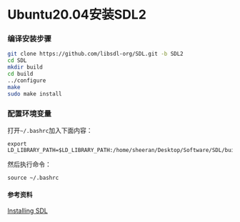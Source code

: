 # Ubuntu20.04安装SDL2

### 编译安装步骤

```bash
git clone https://github.com/libsdl-org/SDL.git -b SDL2
cd SDL
mkdir build
cd build
../configure
make
sudo make install
```

### 配置环境变量

打开`~/.bashrc`加入下面内容：

```
export LD_LIBRARY_PATH=$LD_LIBRARY_PATH:/home/sheeran/Desktop/Software/SDL/build/build/.libs
```

然后执行命令：

```
source ~/.bashrc
```

#### 参考资料

[Installing SDL](https://wiki.libsdl.org/SDL2/Installation)